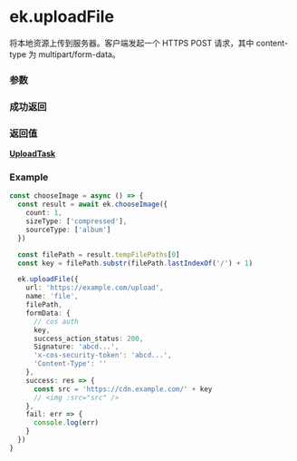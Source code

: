 # ek.uploadFile

将本地资源上传到服务器。客户端发起一个 HTTPS POST 请求，其中 content-type 为 multipart/form-data。

### 参数

<Props :data="props" options />

### 成功返回

<Results :data="results" />

### 返回值

**[UploadTask](./UploadTask.md)**

### Example

```ts
const chooseImage = async () => {
  const result = await ek.chooseImage({
    count: 1,
    sizeType: ['compressed'],
    sourceType: ['album']
  })

  const filePath = result.tempFilePaths[0]
  const key = filePath.substr(filePath.lastIndexOf('/') + 1)

  ek.uploadFile({
    url: 'https://example.com/upload',
    name: 'file',
    filePath,
    formData: {
      // cos auth
      key,
      success_action_status: 200,
      Signature: 'abcd...',
      'x-cos-security-token': 'abcd...',
      'Content-Type': ''
    },
    success: res => {
      const src = 'https://cdn.example.com/' + key
      // <img :src="src" />
    },
    fail: err => {
      console.log(err)
    }
  })
}
```

<script setup>
const props = [
    {
        name: "url", 
        type: "string",
        default: "",
        required: true, 
        desc: "下载资源的 ur"
    },
    {
        name: "filePath", 
        type: "string",
        default: "",
        required: true, 
        desc: "要上传文件资源的路径 (本地路径)"
    },
    {
        name: "name", 
        type: "string",
        default: "",
        required: true, 
        desc: "文件对应的 key，开发者在服务端可以通过这个 key 获取文件的二进制内容"
    },
    {
        name: "header", 
        type: "Object",
        default: "",
        required: false, 
        desc: "HTTP 请求的 Header，Header 中不能设置 Referrer"
    },
    {
        name: "formData", 
        type: "Object",
        default: "",
        required: false, 
        desc: "HTTP 请求中其他额外的 form data"
    },
    {
        name: "timeout", 
        type: "number",
        default: "60000",
        required: false, 
        desc: "超时时间，单位为毫秒"
    },
    {
        name: "filePath", 
        type: "string",
        default: "",
        required: false, 
        desc: "指定文件下载后存储的路径 (本地路径)",
    },
]

const results = [
  {
    name: 'data',
    type: 'string',
    desc: "开发者服务器返回的数据",
    version: '0.1.0',
  },
  {
    name: 'statusCode',
    type: 'number',
    desc: "开发者服务器返回的 HTTP 状态码",
    version: '0.1.0',
  },
]
</script>
